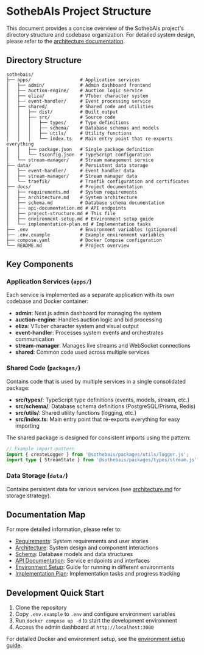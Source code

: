 # SothebAIs Project Structure

This document provides a concise overview of the SothebAIs project's directory structure and codebase organization. For detailed system design, please refer to the [architecture documentation](architecture.md).

## Directory Structure

```
sothebais/
├── apps/                  # Application services
│   ├── admin/             # Admin dashboard frontend
│   ├── auction-engine/    # Auction logic service
│   ├── eliza/             # VTuber character system
│   ├── event-handler/     # Event processing service
│   ├── shared/            # Shared code and utilities
│   │   ├── dist/          # Built output
│   │   ├── src/           # Source code
│   │   │   ├── types/     # Type definitions
│   │   │   ├── schema/    # Database schemas and models
│   │   │   ├── utils/     # Utility functions
│   │   │   └── index.ts   # Main entry point that re-exports everything
│   │   ├── package.json   # Single package definition
│   │   └── tsconfig.json  # TypeScript configuration
│   └── stream-manager/    # Stream management service
├── data/                  # Persistent data storage
│   ├── event-handler/     # Event handler data
│   ├── stream-manager/    # Stream manager data
│   └── traefik/           # Traefik configuration and certificates
├── docs/                  # Project documentation
│   ├── requirements.md    # System requirements
│   ├── architecture.md    # System architecture
│   ├── schema.md          # Database schema documentation
│   ├── api-documentation.md # API endpoints
│   ├── project-structure.md # This file
│   ├── environment-setup.md # Environment setup guide
│   └── implementation-plan.md # Implementation tasks
├── .env                   # Environment variables (gitignored)
├── .env.example           # Example environment variables
├── compose.yaml           # Docker Compose configuration
└── README.md              # Project overview
```

## Key Components

### Application Services (`apps/`)

Each service is implemented as a separate application with its own codebase and Docker container:

- **admin**: Next.js admin dashboard for managing the system
- **auction-engine**: Handles auction logic and bid processing
- **eliza**: VTuber character system and visual output
- **event-handler**: Processes system events and orchestrates communication
- **stream-manager**: Manages live streams and WebSocket connections
- **shared**: Common code used across multiple services

### Shared Code (`packages/`)

Contains code that is used by multiple services in a single consolidated package:

- **src/types/**: TypeScript type definitions (events, models, stream, etc.)
- **src/schema/**: Database schema definitions (PostgreSQL/Prisma, Redis)
- **src/utils/**: Shared utility functions (logging, etc.)
- **src/index.ts**: Main entry point that re-exports everything for easy importing

The shared package is designed for consistent imports using the pattern:
```typescript
// Example import pattern
import { createLogger } from '@sothebais/packages/utils/logger.js';
import type { StreamState } from '@sothebais/packages/types/stream.js';
```

### Data Storage (`data/`)

Contains persistent data for various services (see [architecture.md](architecture.md) for storage strategy).

## Documentation Map

For more detailed information, please refer to:

- [Requirements](requirements.md): System requirements and user stories
- [Architecture](architecture.md): System design and component interactions
- [Schema](schema.md): Database models and data structures
- [API Documentation](api-documentation.md): Service endpoints and interfaces
- [Environment Setup](environment-setup.md): Guide for running in different environments
- [Implementation Plan](implementation-plan.md): Implementation tasks and progress tracking

## Development Quick Start

1. Clone the repository
2. Copy `.env.example` to `.env` and configure environment variables
3. Run `docker compose up -d` to start the development environment
4. Access the admin dashboard at `http://localhost:3000`

For detailed Docker and environment setup, see the [environment setup guide](environment-setup.md). 